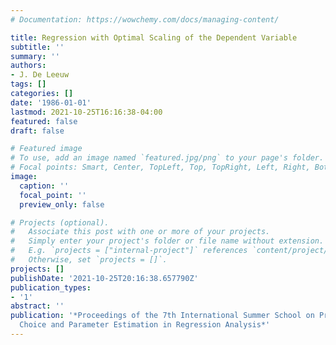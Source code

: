 ```yaml
---
# Documentation: https://wowchemy.com/docs/managing-content/

title: Regression with Optimal Scaling of the Dependent Variable
subtitle: ''
summary: ''
authors:
- J. De Leeuw
tags: []
categories: []
date: '1986-01-01'
lastmod: 2021-10-25T16:16:38-04:00
featured: false
draft: false

# Featured image
# To use, add an image named `featured.jpg/png` to your page's folder.
# Focal points: Smart, Center, TopLeft, Top, TopRight, Left, Right, BottomLeft, Bottom, BottomRight.
image:
  caption: ''
  focal_point: ''
  preview_only: false

# Projects (optional).
#   Associate this post with one or more of your projects.
#   Simply enter your project's folder or file name without extension.
#   E.g. `projects = ["internal-project"]` references `content/project/deep-learning/index.md`.
#   Otherwise, set `projects = []`.
projects: []
publishDate: '2021-10-25T20:16:38.657790Z'
publication_types:
- '1'
abstract: ''
publication: '*Proceedings of the 7th International Summer School on Problems of Model
  Choice and Parameter Estimation in Regression Analysis*'
---
```

